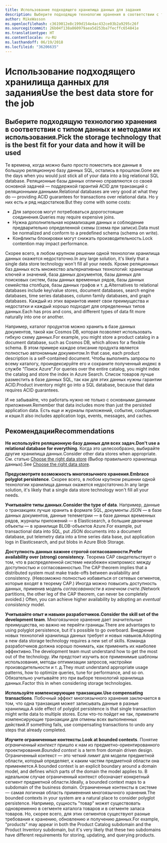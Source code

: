 ```yaml
---
title: Использование подходящего хранилища данных для задания
description: Выберите подходящую технологию хранения в соответствии с типом данных и методами их использования.
author: MikeWasson
ms.openlocfilehash: c3619012e8c199d154e4ac432ce03b2a9295c26f
ms.sourcegitcommit: 26b04f138a860979aea5d253ba7fecffc654841e
ms.translationtype: HT
ms.contentlocale: ru-RU
ms.lasthandoff: 06/19/2018
ms.locfileid: "36206635"
---
```

# <a name="use-the-best-data-store-for-the-job"></a><span data-ttu-id="00c1f-103">Использование подходящего хранилища данных для задания</span><span class="sxs-lookup"><span data-stu-id="00c1f-103">Use the best data store for the job</span></span>

## <a name="pick-the-storage-technology-that-is-the-best-fit-for-your-data-and-how-it-will-be-used"></a><span data-ttu-id="00c1f-104">Выберите подходящую технологию хранения в соответствии с типом данных и методами их использования.</span><span class="sxs-lookup"><span data-stu-id="00c1f-104">Pick the storage technology that is the best fit for your data and how it will be used</span></span>

<span data-ttu-id="00c1f-105">Те времена, когда можно было просто поместить все данные в большую реляционную базу данных SQL, остались в прошлом.</span><span class="sxs-lookup"><span data-stu-id="00c1f-105">Gone are the days when you would just stick all of your data into a big relational SQL database.</span></span> <span data-ttu-id="00c1f-106">Реляционные базы данных отлично справляются со своей основной задачей &mdash; поддержкой гарантий ACID для транзакций с реляционными данными.</span><span class="sxs-lookup"><span data-stu-id="00c1f-106">Relational databases are very good at what they do &mdash; providing ACID guarantees for transactions over relational data.</span></span> <span data-ttu-id="00c1f-107">Но у них есть и ряд недостатков:</span><span class="sxs-lookup"><span data-stu-id="00c1f-107">But they come with some costs:</span></span>

- <span data-ttu-id="00c1f-108">Для запросов могут потребоваться дорогостоящие соединения.</span><span class="sxs-lookup"><span data-stu-id="00c1f-108">Queries may require expensive joins.</span></span>
- <span data-ttu-id="00c1f-109">Нужна дополнительная нормализация данных и соблюдение предварительно определенной схемы (схема при записи).</span><span class="sxs-lookup"><span data-stu-id="00c1f-109">Data must be normalized and conform to a predefined schema (schema on write).</span></span>
- <span data-ttu-id="00c1f-110">Конфликты блокировки могут снижать производительность.</span><span class="sxs-lookup"><span data-stu-id="00c1f-110">Lock contention may impact performance.</span></span>

<span data-ttu-id="00c1f-111">Скорее всего, в любом крупном решении одной технологии хранилища данных окажется недостаточно.</span><span class="sxs-lookup"><span data-stu-id="00c1f-111">In any large solution, it's likely that a single data store technology won't fill all your needs.</span></span> <span data-ttu-id="00c1f-112">Кроме реляционных баз данных есть множество альтернативных технологий: хранилище ключей и значений, база данных документов, базы данных для поисковых систем, базы данных временных рядов, базы данных семейства столбцов, базы данных графов и т. д.</span><span class="sxs-lookup"><span data-stu-id="00c1f-112">Alternatives to relational databases include key/value stores, document databases, search engine databases, time series databases, column family databases, and graph databases.</span></span> <span data-ttu-id="00c1f-113">Каждый из этих вариантов имеет свои преимущества и недостатки и каждый хорошо подходит для определенных типов данных.</span><span class="sxs-lookup"><span data-stu-id="00c1f-113">Each has pros and cons, and different types of data fit more naturally into one or another.</span></span> 

<span data-ttu-id="00c1f-114">Например, каталог продуктов можно хранить в базе данных документов, такой как Cosmos DB, которая позволяет использовать гибкую схему данных.</span><span class="sxs-lookup"><span data-stu-id="00c1f-114">For example, you might store a product catalog in a document database, such as Cosmos DB, which allows for a flexible schema.</span></span> <span data-ttu-id="00c1f-115">В этом примере каждое описание продукта является полностью автономным документом.</span><span class="sxs-lookup"><span data-stu-id="00c1f-115">In that case, each product description is a self-contained document.</span></span> <span data-ttu-id="00c1f-116">Чтобы выполнять запросы по всему каталогу, проиндексируйте его и сохраните полученный индекс в службе "Поиск Azure".</span><span class="sxs-lookup"><span data-stu-id="00c1f-116">For queries over the entire catalog, you might index the catalog and store the index in Azure Search.</span></span> <span data-ttu-id="00c1f-117">Список товаров лучше разместить в базе данных SQL, так как для этих данных нужны гарантии ACID.</span><span class="sxs-lookup"><span data-stu-id="00c1f-117">Product inventory might go into a SQL database, because that data requires ACID guarantees.</span></span>

<span data-ttu-id="00c1f-118">И не забывайте, что работать нужно не только с основными данными приложения.</span><span class="sxs-lookup"><span data-stu-id="00c1f-118">Remember that data includes more than just the persisted application data.</span></span> <span data-ttu-id="00c1f-119">Есть еще и журналы приложений, события, сообщения и кэши.</span><span class="sxs-lookup"><span data-stu-id="00c1f-119">It also includes application logs, events, messages, and caches.</span></span>

## <a name="recommendations"></a><span data-ttu-id="00c1f-120">Рекомендации</span><span class="sxs-lookup"><span data-stu-id="00c1f-120">Recommendations</span></span>

<span data-ttu-id="00c1f-121">**Не используйте реляционную базу данных для всех задач.**</span><span class="sxs-lookup"><span data-stu-id="00c1f-121">**Don't use a relational database for everything**.</span></span> <span data-ttu-id="00c1f-122">Когда это целесообразно, выбирайте другие хранилища данных.</span><span class="sxs-lookup"><span data-stu-id="00c1f-122">Consider other data stores when appropriate.</span></span> <span data-ttu-id="00c1f-123">См. статью [Choose the right data store][data-store-overview] (Выбор правильного хранилища данных).</span><span class="sxs-lookup"><span data-stu-id="00c1f-123">See [Choose the right data store][data-store-overview].</span></span>

<span data-ttu-id="00c1f-124">**Предусмотрите возможность многоязычного хранения.**</span><span class="sxs-lookup"><span data-stu-id="00c1f-124">**Embrace polyglot persistence**.</span></span> <span data-ttu-id="00c1f-125">Скорее всего, в любом крупном решении одной технологии хранилища данных окажется недостаточно.</span><span class="sxs-lookup"><span data-stu-id="00c1f-125">In any large solution, it's likely that a single data store technology won't fill all your needs.</span></span> 

<span data-ttu-id="00c1f-126">**Учитывайте типы данных.**</span><span class="sxs-lookup"><span data-stu-id="00c1f-126">**Consider the type of data**.</span></span> <span data-ttu-id="00c1f-127">Например, данные о транзакциях лучше хранить в формате SQL, документы JSON — в базе данных документов, данные телеметрии — в базе данных временных рядов, журналы приложений — в Elasticsearch, а большие двоичные объекты — в хранилище BLOB-объектов Azure.</span><span class="sxs-lookup"><span data-stu-id="00c1f-127">For example, put transactional data into SQL, put JSON documents into a document database, put telemetry data into a time series data base, put application logs in Elasticsearch, and put blobs in Azure Blob Storage.</span></span>

<span data-ttu-id="00c1f-128">**Доступность данных важнее строгой согласованности.**</span><span class="sxs-lookup"><span data-stu-id="00c1f-128">**Prefer availability over (strong) consistency**.</span></span> <span data-ttu-id="00c1f-129">Теорема CAP свидетельствует о том, что в распределенной системе неизбежен компромисс между доступностью и согласованностью.</span><span class="sxs-lookup"><span data-stu-id="00c1f-129">The CAP theorem implies that a distributed system must make trade-offs between availability and consistency.</span></span> <span data-ttu-id="00c1f-130">(Невозможно полностью избавиться от сетевых сегментов, которые входят в теорему CAP.) Иногда можно повысить доступность данных, применив модель *согласованности в конечном счете*.</span><span class="sxs-lookup"><span data-stu-id="00c1f-130">(Network partitions, the other leg of the CAP theorem, can never be completely avoided.) Often, you can achieve higher availability by adopting an *eventual consistency* model.</span></span> 

<span data-ttu-id="00c1f-131">**Учитывайте опыт и навыки разработчиков.**</span><span class="sxs-lookup"><span data-stu-id="00c1f-131">**Consider the skill set of the development team**.</span></span> <span data-ttu-id="00c1f-132">Многоязычное хранение дает значительные преимущества, но важно не перейти границы.</span><span class="sxs-lookup"><span data-stu-id="00c1f-132">There are advantages to using polyglot persistence, but it's possible to go overboard.</span></span> <span data-ttu-id="00c1f-133">Внедрение новых технологий хранилища данных требует и новых навыков.</span><span class="sxs-lookup"><span data-stu-id="00c1f-133">Adopting a new data storage technology requires a new set of skills.</span></span> <span data-ttu-id="00c1f-134">Команда разработчиков должна хорошо понимать, как применить их наиболее эффективно.</span><span class="sxs-lookup"><span data-stu-id="00c1f-134">The development team must understand how to get the most out of the technology.</span></span> <span data-ttu-id="00c1f-135">Им предстоит изучить все применимые шаблоны использования, методы оптимизации запросов, настройки производительности и т. д.</span><span class="sxs-lookup"><span data-stu-id="00c1f-135">They must understand appropriate usage patterns, how to optimize queries, tune for performance, and so on.</span></span> <span data-ttu-id="00c1f-136">Обязательно учитывайте это при выборе технологий хранилища данных.</span><span class="sxs-lookup"><span data-stu-id="00c1f-136">Factor this in when considering storage technologies.</span></span> 

<span data-ttu-id="00c1f-137">**Используйте компенсирующие транзакции.**</span><span class="sxs-lookup"><span data-stu-id="00c1f-137">**Use compensating transactions**.</span></span> <span data-ttu-id="00c1f-138">Побочный эффект многоязычного хранения заключается в том, что одна транзакция может записывать данные в разные хранилища.</span><span class="sxs-lookup"><span data-stu-id="00c1f-138">A side effect of polyglot persistence is that single transaction might write data to multiple stores.</span></span> <span data-ttu-id="00c1f-139">Если что-то пойдет не так, примените компенсирующие транзакции для отмены всех выполненных действий.</span><span class="sxs-lookup"><span data-stu-id="00c1f-139">If something fails, use compensating transactions to undo any steps that already completed.</span></span>

<span data-ttu-id="00c1f-140">**Изучите ограниченные контексты.**</span><span class="sxs-lookup"><span data-stu-id="00c1f-140">**Look at bounded contexts**.</span></span> <span data-ttu-id="00c1f-141">Понятие *ограниченный контекст* пришло к нам из предметно-ориентированного проектирования.</span><span class="sxs-lookup"><span data-stu-id="00c1f-141">*Bounded context* is a term from domain driven design.</span></span> <span data-ttu-id="00c1f-142">Ограниченный контекст — это четкий лимит для модели предметной области, который определяет, к каким частям предметной области она применяется.</span><span class="sxs-lookup"><span data-stu-id="00c1f-142">A bounded context is an explicit boundary around a domain model, and defines which parts of the domain the model applies to.</span></span> <span data-ttu-id="00c1f-143">В идеальном случае ограниченный контекст обозначает конкретный сегмент предметной области.</span><span class="sxs-lookup"><span data-stu-id="00c1f-143">Ideally, a bounded context maps to a subdomain of the business domain.</span></span> <span data-ttu-id="00c1f-144">Ограниченные контексты в системе — самая логичная область применения многоязычного хранения.</span><span class="sxs-lookup"><span data-stu-id="00c1f-144">The bounded contexts in your system are a natural place to consider polyglot persistence.</span></span> <span data-ttu-id="00c1f-145">Например, сущность "товар" может существовать одновременно в сегменте каталога товаров и в сегменте запаса товаров. Но, скорее всего, для этих сегментов существуют разные требования к хранению, обновлению и получению данных.</span><span class="sxs-lookup"><span data-stu-id="00c1f-145">For example, "products" may appear in both the Product Catalog subdomain and the Product Inventory subdomain, but it's very likely that these two subdomains have different requirements for storing, updating, and querying products.</span></span>

[data-store-overview]: ../technology-choices/data-store-overview.md